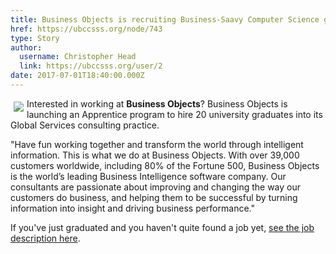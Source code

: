 ```yaml
---
title: Business Objects is recruiting Business-Saavy Computer Science graduates! 
href: https://ubccsss.org/node/743
type: Story
author:
  username: Christopher Head
  link: https://ubccsss.org/user/2
date: 2017-07-01T18:40:00.000Z
---
```


<div class="field field-name-body field-type-text-with-summary field-label-hidden"><div class="field-items"><div class="field-item even"><p><img src="/files/corporate_logo_nav.jpg" align="left" vspace="5" hspace="5">Interested in working at <strong>Business Objects</strong>? Business Objects is launching an Apprentice program to hire 20 university graduates into its Global Services consulting practice.</p>
<p>&quot;Have fun working together and transform the world through intelligent information. This is what we do at Business Objects. With over 39,000 customers worldwide, including 80% of the Fortune 500, Business Objects is the world&#x2019;s leading Business Intelligence software company. Our consultants are passionate about improving and changing the way our customers do business, and helping them to be successful by turning information into insight and driving business performance.&quot;</p>
<p>If you&apos;ve just graduated and you haven&apos;t quite found a job yet, <a href="/files/bobj-job-posting.pdf">see the job description here</a>.</p>
</div></div></div>    <footer>
          </footer>